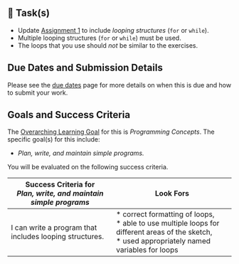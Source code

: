 ## &#x1F4D8;  Task(s)

* Update [Assignment 1][a1] to include _looping structures_ (`for` or `while`).  
* Multiple looping structures (`for` or `while`) must be used. 
* The loops that you use should _not_ be similar to the exercises.


## Due Dates and Submission Details

Please see the [due dates](./Due-Dates-and-Submission-Details) page for more details on when this is due and how to submit your work.

## Goals and Success Criteria

The [Overarching Learning Goal](./images/ICS2O.jpg) for this is _Programming Concepts_.
The specific goal(s) for this include:

  * _Plan, write, and maintain simple programs._

You will be evaluated on the following success criteria.

| Success Criteria for <br/>_Plan, write, and maintain simple programs_ | Look Fors                                                    |
| ----------- | ------- |
| I can write a program that includes looping structures.  | * correct formatting of loops,<br/>* able to use multiple loops for different areas of the sketch,<br/>* used appropriately named variables for loops |

[a1]: ./Programming-Assignment-1
